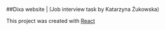 ##Dixa website | (Job interview task by Katarzyna Żukowska)

This project was created with [React](https://github.com/facebook/create-react-app)
